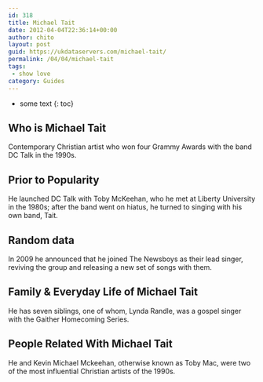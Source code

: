 ```yaml
---
id: 318
title: Michael Tait
date: 2012-04-04T22:36:14+00:00
author: chito
layout: post
guid: https://ukdataservers.com/michael-tait/
permalink: /04/04/michael-tait
tags:
 - show love
category: Guides
---
```


* some text
{: toc}


## Who is  Michael Tait
                  
                  
                  
Contemporary Christian artist who won four Grammy Awards with the band DC Talk in the 1990s.
                  
                
                
                
## Prior to Popularity 
                  
                  
                  
He launched DC Talk with Toby McKeehan, who he met at Liberty University in the 1980s; after the band went on hiatus, he turned to singing with his own band, Tait.
                  
                
                
                
## Random data 
                  
                  
                  
In 2009 he announced that he joined The Newsboys as their lead singer, reviving the group and releasing a new set of songs with them.
                  
                
                
                
## Family & Everyday Life of Michael Tait
                  
                  
                  
He has seven siblings, one of whom, Lynda Randle, was a gospel singer with the Gaither Homecoming Series.
                  
                
                
                
## People Related With  Michael Tait
                  
                  
                  
He and Kevin Michael Mckeehan, otherwise known as Toby Mac, were two of the most influential Christian artists of the 1990s.
                  
                
              
            
          
          
          
    
    
  
